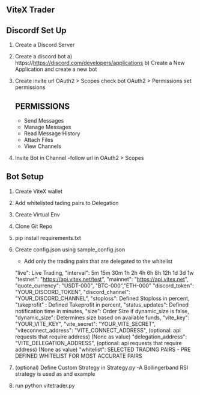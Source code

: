 ViteX Trader
------------

Discordf Set Up
-
1. Create a Discord Server
2. Create a discord bot
    a) https://https://discord.com/developers/applications
    b) Create a New Application and create a new bot
    
3. Create invite url
    OAuth2 > Scopes check bot
    OAuth2 > Permissions set permissions
    
    PERMISSIONS
    -----------
    - Send Messages
    - Manage Messages
    - Read Message History
    - Attach Files
    - View Channels
    
4. Invite Bot in Channel
    -follow url in OAuth2 > Scopes
    

Bot Setup
-

1. Create ViteX wallet
2. Add whitelisted tading pairs to Delegation
3. Create Virtual Env
4. Clone Git Repo
5. pip install requirements.txt
6. Create config.json using sample_config.json
    - Add only the trading pairs that are delegated to the whitelist

    "live": Live Trading,
    "interval": 5m 15m 30m 1h 2h 4h 6h 8h 12h 1d 3d 1w
    "testnet": "https://api.vitex.net/test",
    "mainnet": "https://api.vitex.net",
    "quote_currency": "USDT-000", "BTC-000","ETH-000"
    "discord_token": "YOUR_DISCORD_TOKEN",
    "discord_channel": "YOUR_DISCORD_CHANNEL",
    "stoploss": Defined Stoploss in percent,
    "takeprofit" : Defined Takeprofit in percent,
    "status_updates": Defined notification time in minutes,
    "size": Order Size if dynamic_size is false,
    "dynamic_size": Determines size based on available funds,
    "vite_key": "YOUR_VITE_KEY",
    "vite_secret": "YOUR_VITE_SECRET",
    "viteconnect_address": "VITE_CONNECT_ADDRESS",  (optional: api requests that require address) (None as value)
    "delegation_address": "VITE_DELEGATION_ADDRESS", (optional: api requests that require address) (None as value)
    "whitelist": SELECTED TRADING PAIRS 
        - PRE DEFINED WHITELIST FOR MOST ACCURATE PAIRS


7. (optional) Define Custom Strategy in Strategy.py 
    -A Bollingerband RSI strategy is used as and example

8. run python vitetrader.py
